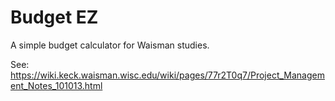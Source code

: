 # Budget EZ

A simple budget calculator for Waisman studies.

See: https://wiki.keck.waisman.wisc.edu/wiki/pages/77r2T0q7/Project_Management_Notes_101013.html
